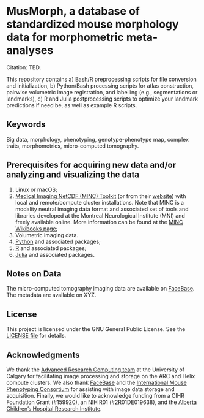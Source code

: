 # **MusMorph, a database of standardized mouse morphology data for morphometric meta-analyses**

Citation: TBD.

This repository contains a) Bash/R preprocessing scripts for file conversion and initialization, b) Python/Bash processing scripts for atlas construction, pairwise volumetric image registration, and labelling (e.g., segmentations or landmarks), c) R and Julia postprocessing scripts to optimize your landmark predictions if need be, as well as example R scripts.

## **Keywords**

Big data, morphology, phenotyping, genotype-phenotype map, complex traits, morphometrics, micro-computed tomography.

## **Prerequisites for acquiring new data and/or analyzing and visualizing the data**

1. Linux or macOS;
2. [Medical Imaging NetCDF (MINC) Toolkit](https://github.com/BIC-MNI/minc-toolkit-v2) (or from their [website](https://bic-mni.github.io/)) with local and remote/compute cluster installations. Note that MINC is a modality neutral imaging data format and associated set of tools and libraries developed at the Montreal Neurological Institute (MNI) and freely available online. More information can be found at the [MINC Wikibooks page](http://en.wikibooks.org/wiki/MINC);
3. Volumetric imaging data. 
4. [Python](https://www.python.org/downloads/) and associated packages;
5. [R](https://cran.r-project.org/bin/) and associated packages;
6. [Julia](https://julialang.org/downloads/) and associated packages.

## **Notes on Data**

The micro-computed tomography imaging data are available on [FaceBase](https://www.facebase.org). The metadata are available on XYZ.

## **License**

This project is licensed under the GNU General Public License. See the [LICENSE file](./LICENSE.md) for details.

## **Acknowledgments**

We thank the [Advanced Research Computing team](https://it.ucalgary.ca/research-computing-services/our-resources/high-performance-computing-hpc) at the University of Calgary for facilitating image processing and storage on the ARC and Helix compute clusters. We also thank [FaceBase](https://www.facebase.org) and the [International Mouse Phenotyping Consortium](https://www.mousephenotype.org/) for assisting with image data storage and acquisition. Finally, we would like to acknowledge funding from a CIHR Foundation Grant (#159920), an NIH R01 (#2R01DE019638), and the [Alberta Children’s Hospital Research Institute](https://research4kids.ucalgary.ca/). 
